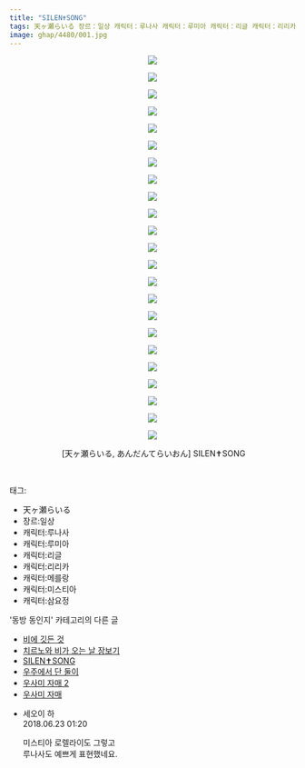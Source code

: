 ```yaml
---
title: "SILEN✝SONG"
tags: 天ヶ瀬らいる 장르：일상 캐릭터：루나사 캐릭터：루미아 캐릭터：리글 캐릭터：리리카 캐릭터：메를랑 캐릭터：미스티아 캐릭터：삼요정 あんだんてらいおん 동방_동인지
image: ghap/4480/001.jpg
---
```

<div class="article">
<p style="text-align: center; clear: none; float: none;"><img src="{{ site.nasurl }}/ghap/4480/001.jpg"/></p>
<p style="text-align: center; clear: none; float: none;"><img src="{{ site.nasurl }}/ghap/4480/002.jpg"/></p>
<p style="text-align: center; clear: none; float: none;"><img src="{{ site.nasurl }}/ghap/4480/003.jpg"/></p>
<p style="text-align: center; clear: none; float: none;"><img src="{{ site.nasurl }}/ghap/4480/004.jpg"/></p>
<p style="text-align: center; clear: none; float: none;"><img src="{{ site.nasurl }}/ghap/4480/005.jpg"/></p>
<p style="text-align: center; clear: none; float: none;"><img src="{{ site.nasurl }}/ghap/4480/006.jpg"/></p>
<p style="text-align: center; clear: none; float: none;"><img src="{{ site.nasurl }}/ghap/4480/007.jpg"/></p>
<p style="text-align: center; clear: none; float: none;"><img src="{{ site.nasurl }}/ghap/4480/008.jpg"/></p>
<p style="text-align: center; clear: none; float: none;"><img src="{{ site.nasurl }}/ghap/4480/009.jpg"/></p>
<p style="text-align: center; clear: none; float: none;"><img src="{{ site.nasurl }}/ghap/4480/010.jpg"/></p>
<p style="text-align: center; clear: none; float: none;"><img src="{{ site.nasurl }}/ghap/4480/011.jpg"/></p>
<p style="text-align: center; clear: none; float: none;"><img src="{{ site.nasurl }}/ghap/4480/012.jpg"/></p>
<p style="text-align: center; clear: none; float: none;"><img src="{{ site.nasurl }}/ghap/4480/013.jpg"/></p>
<p style="text-align: center; clear: none; float: none;"><img src="{{ site.nasurl }}/ghap/4480/014.jpg"/></p>
<p style="text-align: center; clear: none; float: none;"><img src="{{ site.nasurl }}/ghap/4480/015.jpg"/></p>
<p style="text-align: center; clear: none; float: none;"><img src="{{ site.nasurl }}/ghap/4480/016.jpg"/></p>
<p style="text-align: center; clear: none; float: none;"><img src="{{ site.nasurl }}/ghap/4480/017.jpg"/></p>
<p style="text-align: center; clear: none; float: none;"><img src="{{ site.nasurl }}/ghap/4480/018.jpg"/></p>
<p style="text-align: center; clear: none; float: none;"><img src="{{ site.nasurl }}/ghap/4480/019.jpg"/></p>
<p style="text-align: center; clear: none; float: none;"><img src="{{ site.nasurl }}/ghap/4480/020.jpg"/></p>
<p style="text-align: center; clear: none; float: none;"><img src="{{ site.nasurl }}/ghap/4480/021.jpg"/></p>
<p style="text-align: center; clear: none; float: none;"><img src="{{ site.nasurl }}/ghap/4480/022.jpg"/></p>
<p style="text-align: center; clear: none; float: none;"><img src="{{ site.nasurl }}/ghap/4480/023.jpg"/></p>
<p style="text-align: center; clear: none; float: none;"><span style="white-space:pre"> </span>[天ヶ瀬らいる, あんだんてらいおん] SILEN✝SONG</p>
<p><br/></p>
</div><div class="tagTrail">
<p>태그: </p>
<ul>
<li>天ヶ瀬らいる</li>
<li>장르:일상</li>
<li>캐릭터:루나사</li>
<li>캐릭터:루미아</li>
<li>캐릭터:리글</li>
<li>캐릭터:리리카</li>
<li>캐릭터:메를랑</li>
<li>캐릭터:미스티아</li>
<li>캐릭터:삼요정</li>
</ul>
</div><div class="another">
<p>'동방 동인지' 카테고리의 다른 글</p>
<ul>
<li><a href="/2018-06-27-ghap_4482">비에 깃든 것</a></li>
<li><a href="/2018-06-27-ghap_4481">치르노와 비가 오는 날 장보기</a></li>
<li><a href="/2018-06-23-ghap_4480">SILEN✝SONG</a></li>
<li><a href="/2018-06-22-ghap_4479">우주에서 단 둘이</a></li>
<li><a href="/2018-06-22-ghap_4478">우사미 자매 2</a></li>
<li><a href="/2018-06-22-ghap_4477">우사미 자매</a></li>
</ul>
</div><div class="cb_module cb_fluid">
<div class="cb_wrt cb_profile">
<div class="comment">
<ul>
<li class="cb_thumb_off" id="comment15275521">
<div class="cb_comment_area">
<div class="cb_info_area">
<div class="cb_section">
<span class="cb_nick_name">세오이 하</span>
</div>
<div class="cb_section">
<span class="cb_date">2018.06.23 01:20 </span>
</div>
</div>
<div class="cb_dsc_comment">
<p class="cb_dsc">
											미스티아 로렐라이도 그렇고<br/>
루나사도 예쁘게 표현했네요.
										</p>
</div>
</div></li>
</ul>
</div>
</div><!-- commentList close -->
</div>